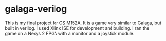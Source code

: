 # galaga-verilog
This is my final project for CS M152A. It is a game very similar to Galaga, but built in verilog. I used Xilinx ISE for development and building. I ran the game on a Nexys 2 FPGA with a monitor and a joystick module.
